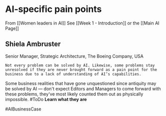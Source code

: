 # AI-specific pain points

From [[Women leaders in AI]]
See [[Week 1 - Introduction]] or the [[Main AI Page]]

## Shiela Ambruster

Senior Manager, Strategic Architecture, The Boeing Company, USA

	Not every problem can be solved by AI. Likewise, some problems stay unresolved if they are never brought forward as a pain point for the business due to a lack of understanding of AI’s capabilities.
	
Some business realities that have gone unquestioned since antiquity may be solved by AI — don't expect Editors and Managers to come forward with these problems, they've most likely counted them out as physically impossible. #ToDo **Learn what they are**

#AIBusinessCase 